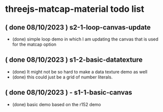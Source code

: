 # threejs-matcap-material todo list

<!-- S1 BASIC SECTION -->

<!-- S2 LOOP SECTION -->

<!-- DONE -->

## ( done 08/10/2023 ) s2-1-loop-canvas-update
* (done) simple loop demo in which I am updating the canvas that is used for the matcap option

## ( done 08/10/2023 ) s1-2-basic-datatexture
* (done) It might not be so hard to make a data texture demo as well
* (done) this could just be a grid of number literals.

## ( done 08/10/2023 ) - s1-1-basic-canvas
* (done) basic demo based on the r152 demo

